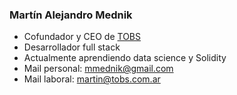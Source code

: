 ### Martín Alejandro Mednik

* Cofundador y CEO de [TOBS](https://tobs.com.ar)
* Desarrollador full stack
* Actualmente aprendiendo data science y Solidity
* Mail personal: [mmednik@gmail.com](mailto:mmednik@gmail.com)
* Mail laboral: [martin@tobs.com.ar](mailto:martin@tobs.com.ar)
